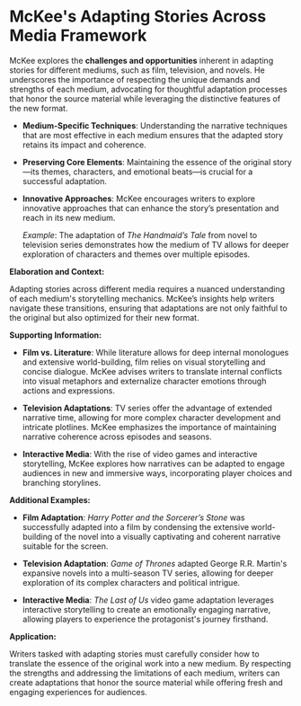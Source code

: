 # **McKee's Adapting Stories Across Media Framework**

McKee explores the **challenges and opportunities** inherent in adapting stories for different mediums, such as film, television, and novels. He underscores the importance of respecting the unique demands and strengths of each medium, advocating for thoughtful adaptation processes that honor the source material while leveraging the distinctive features of the new format.

- **Medium-Specific Techniques**: Understanding the narrative techniques that are most effective in each medium ensures that the adapted story retains its impact and coherence.

- **Preserving Core Elements**: Maintaining the essence of the original story—its themes, characters, and emotional beats—is crucial for a successful adaptation.

- **Innovative Approaches**: McKee encourages writers to explore innovative approaches that can enhance the story’s presentation and reach in its new medium.

  _Example_: The adaptation of _The Handmaid’s Tale_ from novel to television series demonstrates how the medium of TV allows for deeper exploration of characters and themes over multiple episodes.

**Elaboration and Context:**

Adapting stories across different media requires a nuanced understanding of each medium's storytelling mechanics. McKee’s insights help writers navigate these transitions, ensuring that adaptations are not only faithful to the original but also optimized for their new format.

**Supporting Information:**

- **Film vs. Literature**: While literature allows for deep internal monologues and extensive world-building, film relies on visual storytelling and concise dialogue. McKee advises writers to translate internal conflicts into visual metaphors and externalize character emotions through actions and expressions.

- **Television Adaptations**: TV series offer the advantage of extended narrative time, allowing for more complex character development and intricate plotlines. McKee emphasizes the importance of maintaining narrative coherence across episodes and seasons.

- **Interactive Media**: With the rise of video games and interactive storytelling, McKee explores how narratives can be adapted to engage audiences in new and immersive ways, incorporating player choices and branching storylines.

**Additional Examples:**

- **Film Adaptation**: _Harry Potter and the Sorcerer’s Stone_ was successfully adapted into a film by condensing the extensive world-building of the novel into a visually captivating and coherent narrative suitable for the screen.

- **Television Adaptation**: _Game of Thrones_ adapted George R.R. Martin's expansive novels into a multi-season TV series, allowing for deeper exploration of its complex characters and political intrigue.

- **Interactive Media**: _The Last of Us_ video game adaptation leverages interactive storytelling to create an emotionally engaging narrative, allowing players to experience the protagonist's journey firsthand.

**Application:**

Writers tasked with adapting stories must carefully consider how to translate the essence of the original work into a new medium. By respecting the strengths and addressing the limitations of each medium, writers can create adaptations that honor the source material while offering fresh and engaging experiences for audiences.
